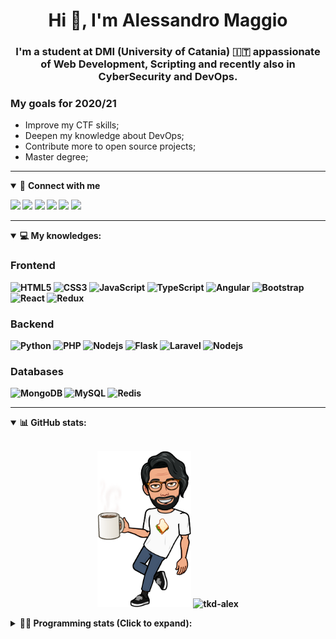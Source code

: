 <h1 align="center">Hi 👋, I'm Alessandro Maggio</h1>
<h3 align="center">I'm a student at DMI (University of Catania) 🇮🇹 appassionate of Web Development, Scripting and recently also in CyberSecurity and DevOps.</h3>

### My goals for 2020/21
- Improve my CTF skills;
- Deepen my knowledge about DevOps;
- Contribute more to open source projects;
- Master degree;

____

<details open>
<summary>🤝 <b>Connect with me<b></summary>

<p align = "center">

[<img src="https://img.shields.io/badge/twitter-1DA1F2.svg?&style=for-the-badge&logo=twitter&logoColor=white" />](https://twitter.com/TkdAxel)
[<img src ="https://img.shields.io/badge/portfolio-web-%23.svg?&style=for-the-badge&logo=&logoColor=white%22">](https://alessandromaggio.it/)
[<img src ="https://img.shields.io/badge/Telegram-1ca0f1.svg?&style=for-the-badge&logo=Telegram&logoColor=white%22&link=https://t.me/TkdAlex">](https://t.me/TkdAlex/)
[<img src="https://img.shields.io/badge/gmail-c14438.svg?&style=for-the-badge&logo=Gmail&logoColor=white&link=mailto:alex.tkd.alex@gmail.com"/>](mailto:alex.tkd.alex@gmail.com)
[<img src="https://img.shields.io/badge/linkedin-0077B5.svg?&style=for-the-badge&logo=linkedin&logoColor=white" />](https://www.linkedin.com/in/aalessandromaggio/)
[<img src = "https://img.shields.io/badge/instagram-E4405F.svg?&style=for-the-badge&logo=instagram&logoColor=white">](https://www.instagram.com/tkd_alex/)
<!--- [![Visits Badge](https://badges.pufler.dev/visits/tkd-alex/tkd-alex?style=for-the-badge&color=blue)](https://github.com/tkd-alex/tkd-alex) -->

</p>

</details>

---

<details open>
<summary>💻 <b>My knowledges</b>: </summary>

### Frontend
![HTML5](https://img.shields.io/badge/-HTML5-E34F26.svg?style=for-the-badge&logo=html5&logoColor=ffffff)
![CSS3](https://img.shields.io/badge/-CSS3-1572B6.svg?style=for-the-badge&logo=css3)
![JavaScript](https://img.shields.io/badge/-JavaScript-282C34?style=for-the-badge&logo=javascript)
![TypeScript](https://img.shields.io/badge/-TypeScript-007ACC?style=for-the-badge&logo=typescript)
![Angular](https://img.shields.io/badge/-Angular-DD0031?style=for-the-badge&logo=angular)
![Bootstrap](https://img.shields.io/badge/-Bootstrap-563D7C.svg?style=for-the-badge&logo=bootstrap)
![React](https://img.shields.io/badge/-React-282C34.svg?style=for-the-badge&logo=react&logoColor=ffffff)
![Redux](https://img.shields.io/badge/-Redux-764ABC.svg?style=for-the-badge&logo=redux)

### Backend
![Python](https://img.shields.io/badge/-Python-3776AB.svg?style=for-the-badge&logo=Python&logoColor=ffffff)
![PHP](https://img.shields.io/badge/-PHP-777BB4.svg?style=for-the-badge&logo=PHP&logoColor=ffffff)
![Nodejs](https://img.shields.io/badge/-Bash-4EAA25.svg?style=for-the-badge&logo=gnu-bash&logoColor=ffffff)
![Flask](https://img.shields.io/badge/-Flask-282C34.svg?style=for-the-badge&logo=flask)
![Laravel](https://img.shields.io/badge/-Laravel-FF2D20.svg?style=for-the-badge&logo=laravel&logoColor=ffffff)
![Nodejs](https://img.shields.io/badge/-Nodejs-339933.svg?style=for-the-badge&logo=Node.js&logoColor=ffffff)

### Databases
![MongoDB](https://img.shields.io/badge/-MongoDB-47A248?style=for-the-badge&logo=mongodb&logoColor=ffffff)
![MySQL](https://img.shields.io/badge/-MySQL-4479A1?style=for-the-badge&logo=mysql&logoColor=ffffff)
![Redis](https://img.shields.io/badge/-Redis-DC382D?style=for-the-badge&logo=Redis&logoColor=ffffff)

</details>

---

<details open>
 <summary>📊 <b>GitHub stats</b>: </summary>

<br>

<p align = "center">
    <img src="https://raw.githubusercontent.com/Tkd-Alex/tkd-alex/master/images/321517cd-ff68-41a7-b0d1-e765680568a7-8b6448d9-c944-4146-b633-adbdd25cb471-v1.png" height="250" />
    <img src="https://github-readme-stats.vercel.app/api?username=tkd-alex&show_icons=true&count_private=true&hide_border=true&line_height=25" alt="tkd-alex">
</p>

</design>

<details>
 <summary>👨‍💻 <b>Programming stats (Click to expand)</b>: </summary>
 
<!--START_SECTION:waka-->
**I'm an Early 🐤** 

```text
🌞 Morning    426 commits    █████░░░░░░░░░░░░░░░░░░░░   22.07% 
🌆 Daytime    791 commits    ██████████░░░░░░░░░░░░░░░   40.98% 
🌃 Evening    657 commits    ████████░░░░░░░░░░░░░░░░░   34.04% 
🌙 Night      56 commits     ░░░░░░░░░░░░░░░░░░░░░░░░░   2.9%

```
📅 **I'm Most Productive on Wednesday** 

```text
Monday       300 commits    ████░░░░░░░░░░░░░░░░░░░░░   15.54% 
Tuesday      314 commits    ████░░░░░░░░░░░░░░░░░░░░░   16.27% 
Wednesday    350 commits    ████░░░░░░░░░░░░░░░░░░░░░   18.13% 
Thursday     327 commits    ████░░░░░░░░░░░░░░░░░░░░░   16.94% 
Friday       265 commits    ███░░░░░░░░░░░░░░░░░░░░░░   13.73% 
Saturday     199 commits    ██░░░░░░░░░░░░░░░░░░░░░░░   10.31% 
Sunday       175 commits    ██░░░░░░░░░░░░░░░░░░░░░░░   9.07%

```


📊 **This Week I Spent My Time On** 

```text
⌚︎ Time Zone: Europe/Rome

💬 Programming Languages: 
JavaScript               30 hrs 30 mins      ████████████████████░░░░░   82.14% 
Python                   3 hrs 16 mins       ██░░░░░░░░░░░░░░░░░░░░░░░   8.8% 
HTML                     55 mins             ░░░░░░░░░░░░░░░░░░░░░░░░░   2.5% 
Bash                     49 mins             ░░░░░░░░░░░░░░░░░░░░░░░░░   2.2% 
JSON                     42 mins             ░░░░░░░░░░░░░░░░░░░░░░░░░   1.89%

🔥 Editors: 
VS Code                  29 hrs 14 mins      ███████████████████░░░░░░   78.7% 
Sublime Text             7 hrs 54 mins       █████░░░░░░░░░░░░░░░░░░░░   21.3%

🐱‍💻 Projects: 
PandaScripts-Chrome-Exten19 hrs 39 mins      █████████████░░░░░░░░░░░░   52.94% 
Unknown Project          7 hrs 15 mins       █████░░░░░░░░░░░░░░░░░░░░   19.56% 
ReactNative              4 hrs 11 mins       ██░░░░░░░░░░░░░░░░░░░░░░░   11.3% 
secret-project-ytm       3 hrs 33 mins       ██░░░░░░░░░░░░░░░░░░░░░░░   9.59% 
myStore                  1 hr 56 mins        █░░░░░░░░░░░░░░░░░░░░░░░░   5.23%

💻 Operating System: 
Linux                    37 hrs 8 mins       █████████████████████████   100.0%

```

**I Mostly Code in Python** 

```text
Python                   29 repos            ██████████░░░░░░░░░░░░░░░   40.28% 
JavaScript               12 repos            ████░░░░░░░░░░░░░░░░░░░░░   16.67% 
HTML                     6 repos             ██░░░░░░░░░░░░░░░░░░░░░░░   8.33% 
PHP                      5 repos             █░░░░░░░░░░░░░░░░░░░░░░░░   6.94% 
CSS                      5 repos             █░░░░░░░░░░░░░░░░░░░░░░░░   6.94%

```



<!--END_SECTION:waka-->

</details>
